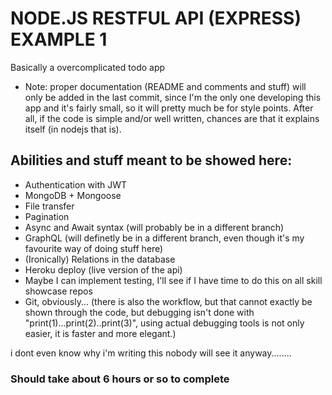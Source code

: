 # NODE.JS RESTFUL API (EXPRESS) EXAMPLE 1
Basically a overcomplicated todo app

- Note: proper documentation (README and comments and stuff) will only be added in the last commit, since I'm the only one developing this app and it's fairly small, so it will pretty much be for style points. After all, if the code is simple and/or well written, chances are that it explains itself (in nodejs that is).

## Abilities and stuff meant to be showed here:
- Authentication with JWT
- MongoDB + Mongoose
- File transfer
- Pagination
- Async and Await syntax (will probably be in a different branch)
- GraphQL (will definetly be in a different branch, even though it's my favourite way of doing stuff here)
- (Ironically) Relations in the database
- Heroku deploy (live version of the api)
- Maybe I can implement testing, I'll see if I have time to do this on all skill showcase repos
- Git, obviously...
(there is also the workflow, but that cannot exactly be shown through the code, but debugging isn't done with "print(1)...print(2)..print(3)", using actual debugging tools is not only easier, it is faster and more elegant.)

i dont even know why i'm writing this nobody will see it anyway........

### Should take about 6 hours or so to complete
